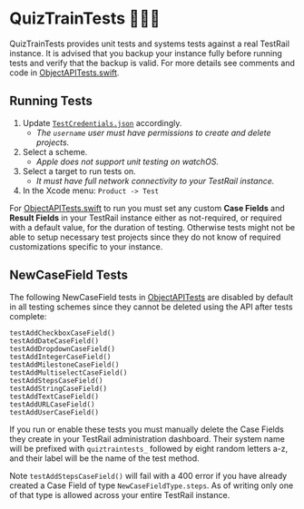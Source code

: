 # QuizTrainTests 📝🚆✅

QuizTrainTests provides unit tests and systems tests against a real TestRail instance. It is advised that you backup your instance fully before running tests and verify that the backup is valid. For more details see comments and code in [ObjectAPITests.swift](Network/ObjectAPITests.swift).

## Running Tests

1. Update [`TestCredentials.json`](Testing%20Misc/TestCredentials.json) accordingly.
    - *The `username` user must have permissions to create and delete projects.*
2. Select a scheme.
    - *Apple does not support unit testing on watchOS.*
3. Select a  target to run tests on.
    - *It must have full network connectivity to your TestRail instance.*
4. In the Xcode menu: `Product -> Test`

For [ObjectAPITests.swift](Network/ObjectAPITests.swift) to run you must set any custom **Case Fields** and **Result Fields** in your TestRail instance either as not-required, or required with a default value, for the duration of testing. Otherwise tests might not be able to setup necessary test projects since they do not know of required customizations specific to your instance.

## NewCaseField Tests

The following NewCaseField tests in [ObjectAPITests](Network/ObjectAPITests.swift) are disabled by default in all testing schemes since they cannot be deleted using the API after tests complete:

    testAddCheckboxCaseField()
    testAddDateCaseField()
    testAddDropdownCaseField()
    testAddIntegerCaseField()
    testAddMilestoneCaseField()
    testAddMultiselectCaseField()
    testAddStepsCaseField()
    testAddStringCaseField()
    testAddTextCaseField()
    testAddURLCaseField()
    testAddUserCaseField()

If you run or enable these tests you must manually delete the Case Fields they create in your TestRail administration dashboard. Their system name will be prefixed with `quiztraintests_` followed by eight random letters a-z, and their label will be the name of the test method.

Note `testAddStepsCaseField()` will fail with a 400 error if you have already created a Case Field of type `NewCaseFieldType.steps`. As of writing only one of that type is allowed across your entire TestRail instance.

